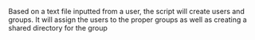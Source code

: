 Based on a text file inputted from a user, the script will create users and groups. It will assign the users to the proper groups as well as creating a shared directory for the group
